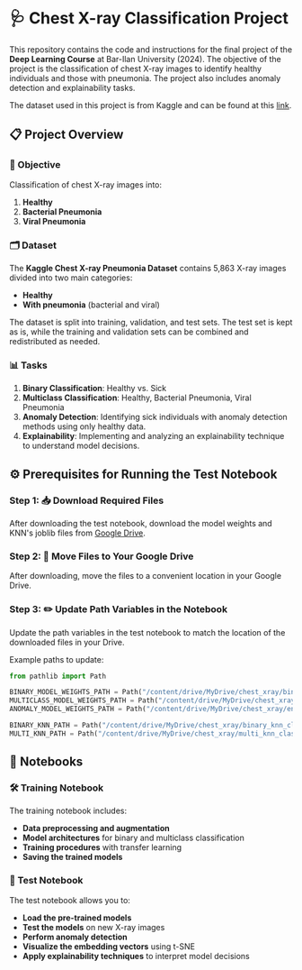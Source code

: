 # 🩺 Chest X-ray Classification Project

This repository contains the code and instructions for the final project of the **Deep Learning Course** at Bar-Ilan University (2024). The objective of the project is the classification of chest X-ray images to identify healthy individuals and those with pneumonia. The project also includes anomaly detection and explainability tasks.

The dataset used in this project is from Kaggle and can be found at this [link](https://www.kaggle.com/datasets/paultimothymooney/chest-xray-pneumonia?resource=download).

## 📋 Project Overview

### 🎯 Objective

Classification of chest X-ray images into:
1. **Healthy**
2. **Bacterial Pneumonia**
3. **Viral Pneumonia**

### 🗂 Dataset

The **Kaggle Chest X-ray Pneumonia Dataset** contains 5,863 X-ray images divided into two main categories:
- **Healthy**
- **With pneumonia** (bacterial and viral)

The dataset is split into training, validation, and test sets. The test set is kept as is, while the training and validation sets can be combined and redistributed as needed.

### 📊 Tasks

1. **Binary Classification**: Healthy vs. Sick
2. **Multiclass Classification**: Healthy, Bacterial Pneumonia, Viral Pneumonia
3. **Anomaly Detection**: Identifying sick individuals with anomaly detection methods using only healthy data.
4. **Explainability**: Implementing and analyzing an explainability technique to understand model decisions.

## ⚙️ Prerequisites for Running the Test Notebook

### Step 1: 📥 Download Required Files

After downloading the test notebook, download the model weights and KNN's joblib files from [Google Drive](https://drive.google.com/drive/folders/1gPmMeEmym7qc35gnU7JhfCrAPpwHjBZI).

### Step 2: 📂 Move Files to Your Google Drive

After downloading, move the files to a convenient location in your Google Drive.

### Step 3: ✏️ Update Path Variables in the Notebook

Update the path variables in the test notebook to match the location of the downloaded files in your Drive.

Example paths to update:

```python
from pathlib import Path

BINARY_MODEL_WEIGHTS_PATH = Path("/content/drive/MyDrive/chest_xray/binary_model_VGG19_finetuned_weights_final.h5")
MULTICLASS_MODEL_WEIGHTS_PATH = Path("/content/drive/MyDrive/chest_xray/multiclass_model_ResNet101.keras")
ANOMALY_MODEL_WEIGHTS_PATH = Path("/content/drive/MyDrive/chest_xray/encoder_decoder_weights_final.h5")

BINARY_KNN_PATH = Path("/content/drive/MyDrive/chest_xray/binary_knn_classifier.joblib")
MULTI_KNN_PATH = Path("/content/drive/MyDrive/chest_xray/multi_knn_classifier.joblib")
```

## 📔 Notebooks

### 🛠 Training Notebook

The training notebook includes:
- **Data preprocessing and augmentation**
- **Model architectures** for binary and multiclass classification
- **Training procedures** with transfer learning
- **Saving the trained models**

### 🔬 Test Notebook

The test notebook allows you to:
- **Load the pre-trained models**
- **Test the models** on new X-ray images
- **Perform anomaly detection**
- **Visualize the embedding vectors** using t-SNE
- **Apply explainability techniques** to interpret model decisions
